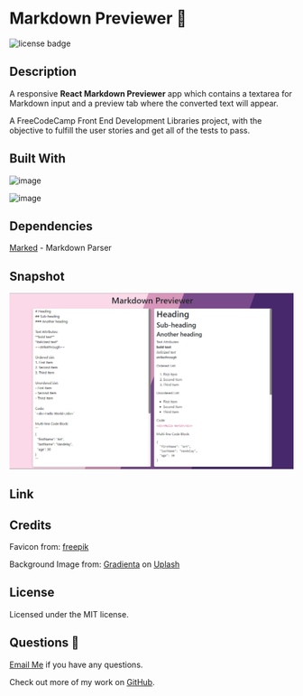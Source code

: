 # Markdown Previewer 📄

![license badge](https://img.shields.io/badge/license-MIT-blue)


## Description

A responsive **React Markdown Previewer** app which contains a textarea for Markdown input and a preview tab where the converted text will appear.

A FreeCodeCamp Front End Development Libraries project, with the objective to fulfill the user stories and get all of the tests to pass.

## Built With


![image](https://img.shields.io/badge/React-20232A?style=for-the-badge&logo=react&logoColor=61DAFB)

![image](https://img.shields.io/badge/Bootstrap-563D7C?style=for-the-badge&logo=bootstrap&logoColor=white)

## Dependencies 

[Marked](https://marked.js.org/) - Markdown Parser 

## Snapshot 

![screenshot](public\Screenshot.png)

## Link 



## Credits
Favicon from: 
[freepik](https://www.freepik.com/)

Background Image from: 
[Gradienta](https://unsplash.com/@gradienta?utm_source=unsplash&utm_medium=referral&utm_content=creditCopyText) on [Uplash](https://unsplash.com/collections/11403159/abstract?utm_source=unsplash&utm_medium=referral&utm_content=creditCopyText)

## License

Licensed under the MIT license.

## Questions 💬

[Email Me](Chloe.a.harris17@gmail.com) if you have any questions.

Check out more of my work on [GitHub](https://github.com/chloeharris1).
